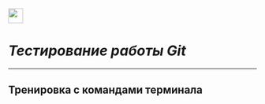 <h1><img src="https://cdn.jsdelivr.net/npm/simple-icons@v7/icons/simpleicons.svg" height="30"/></h1>


# _Тестирование работы Git_
___
## Тренировка с командами терминала
